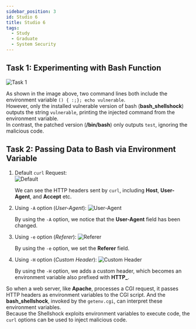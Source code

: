 ```yaml
---
sidebar_position: 3
id: Studio 6
title: Studio 6
tags:
  - Study
  - Graduate
  - System Security
---
```


## Task 1: Experimenting with Bash Function

![Task 1](https://jcqn.oss-cn-beijing.aliyuncs.com/img_blog/523SS/Studio6/task1.png)

As shown in the image above, two command lines both include the environment variable `() { :;}; echo vulnerable`.  
However, only the installed vulnerable version of bash (**bash_shellshock**) outputs the string `vulnerable`, printing the injected command from the environment variable.  
In contrast, the patched version (**/bin/bash**) only outputs `test`, ignoring the malicious code.

## Task 2: Passing Data to Bash via Environment Variable

1. Default `curl` Request:  
    ![Default](https://jcqn.oss-cn-beijing.aliyuncs.com/img_blog/523SS/Studio6/task2_default.png)

    We can see the HTTP headers sent by `curl`, including **Host**, **User-Agent**, and **Accept** etc.

2. Using `-A` option (_User-Agent_):
    ![User-Agent](https://jcqn.oss-cn-beijing.aliyuncs.com/img_blog/523SS/Studio6/task2-A.png)

    By using the `-A` option, we notice that the **User-Agent** field has been changed.

3. Using `-e` option (_Referer_):
    ![Referer](https://jcqn.oss-cn-beijing.aliyuncs.com/img_blog/523SS/Studio6/task2-e.png)

    By using the `-e` option, we set the **Referer** field.

4. Using `-H` option (_Custom Header_):
    ![Custom Header](https://jcqn.oss-cn-beijing.aliyuncs.com/img_blog/523SS/Studio6/task2-H.png)

    By using the `-H` option, we adds a custom header, which becomes an environment variable also prefixed with **HTTP_**.


So when a web server, like **Apache**, processes a CGI request, it passes HTTP headers as environment variables to the CGI script. And the **bash_shellshock**, invoked by the `getenv.cgi`, can interpret these environment variables.  
Because the Shellshock exploits environment variables to execute code, the `curl` options can be used to inject malicious code.